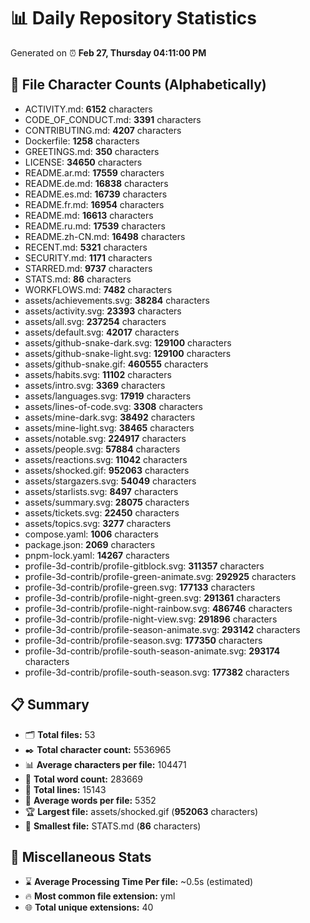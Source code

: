 # 📊 Daily Repository Statistics
Generated on ⏰ **Feb 27, Thursday 04:11:00 PM**

## 📂 File Character Counts (Alphabetically)
- ACTIVITY.md: **6152** characters
- CODE_OF_CONDUCT.md: **3391** characters
- CONTRIBUTING.md: **4207** characters
- Dockerfile: **1258** characters
- GREETINGS.md: **350** characters
- LICENSE: **34650** characters
- README.ar.md: **17559** characters
- README.de.md: **16838** characters
- README.es.md: **16739** characters
- README.fr.md: **16954** characters
- README.md: **16613** characters
- README.ru.md: **17539** characters
- README.zh-CN.md: **16498** characters
- RECENT.md: **5321** characters
- SECURITY.md: **1171** characters
- STARRED.md: **9737** characters
- STATS.md: **86** characters
- WORKFLOWS.md: **7482** characters
- assets/achievements.svg: **38284** characters
- assets/activity.svg: **23393** characters
- assets/all.svg: **237254** characters
- assets/default.svg: **42017** characters
- assets/github-snake-dark.svg: **129100** characters
- assets/github-snake-light.svg: **129100** characters
- assets/github-snake.gif: **460555** characters
- assets/habits.svg: **11102** characters
- assets/intro.svg: **3369** characters
- assets/languages.svg: **17919** characters
- assets/lines-of-code.svg: **3308** characters
- assets/mine-dark.svg: **38492** characters
- assets/mine-light.svg: **38465** characters
- assets/notable.svg: **224917** characters
- assets/people.svg: **57884** characters
- assets/reactions.svg: **11042** characters
- assets/shocked.gif: **952063** characters
- assets/stargazers.svg: **54049** characters
- assets/starlists.svg: **8497** characters
- assets/summary.svg: **28075** characters
- assets/tickets.svg: **22450** characters
- assets/topics.svg: **3277** characters
- compose.yaml: **1006** characters
- package.json: **2069** characters
- pnpm-lock.yaml: **14267** characters
- profile-3d-contrib/profile-gitblock.svg: **311357** characters
- profile-3d-contrib/profile-green-animate.svg: **292925** characters
- profile-3d-contrib/profile-green.svg: **177133** characters
- profile-3d-contrib/profile-night-green.svg: **291361** characters
- profile-3d-contrib/profile-night-rainbow.svg: **486746** characters
- profile-3d-contrib/profile-night-view.svg: **291896** characters
- profile-3d-contrib/profile-season-animate.svg: **293142** characters
- profile-3d-contrib/profile-season.svg: **177350** characters
- profile-3d-contrib/profile-south-season-animate.svg: **293174** characters
- profile-3d-contrib/profile-south-season.svg: **177382** characters

## 📋 Summary
- 🗂️ **Total files:** 53
- ✒️ **Total character count:** 5536965
- 📊 **Average characters per file:** 104471
- 📝 **Total word count:** 283669
- 🧾 **Total lines:** 15143
- 📐 **Average words per file:** 5352
- 🏆 **Largest file:** assets/shocked.gif (**952063** characters)
- 🥉 **Smallest file:** STATS.md (**86** characters)

## 🌟 Miscellaneous Stats
- ⌛ **Average Processing Time Per file:** ~0.5s (estimated)
- 🔥 **Most common file extension:** yml
- 🌐 **Total unique extensions:** 40

